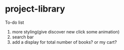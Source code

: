 # project-library

To-do list 
1. more styling(give discover new click some animation)
2. search bar
3. add a display for total number of books? or my cart?